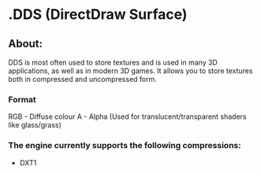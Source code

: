# .DDS (DirectDraw Surface)

## About:
DDS is most often used to store textures and is used in many 3D applications, as well as in modern 3D games. It allows you to store textures both in compressed and uncompressed form.

### Format

RGB - Diffuse colour
A - Alpha (Used for translucent/transparent shaders like glass/grass)

### The engine currently supports the following compressions:

- DXT1
